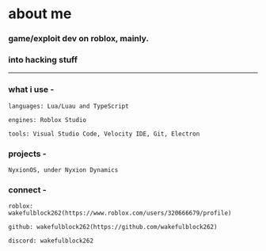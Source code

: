 # about me

### game/exploit dev on roblox, mainly.
### into hacking stuff

---

### what i use -

    languages: Lua/Luau and TypeScript

    engines: Roblox Studio

    tools: Visual Studio Code, Velocity IDE, Git, Electron

### projects -

    NyxionOS, under Nyxion Dynamics

### connect -

    roblox: wakefulblock262(https://www.roblox.com/users/320666679/profile)

    github: wakefulblock262(https://github.com/wakefulblock262)

    discord: wakefulblock262
